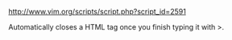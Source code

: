 http://www.vim.org/scripts/script.php?script_id=2591

Automatically closes a HTML tag once you finish typing it with >.
